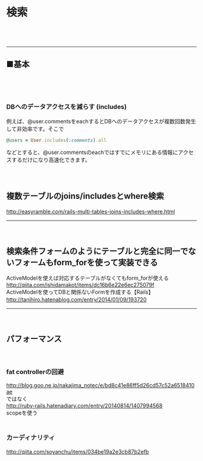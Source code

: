 
# 検索

　  
　  
- - - 
## ■基本
### 
　  
　  
### DBへのデータアクセスを減らす (includes)
例えば、@user.commentsをeachするとDBへのデータアクセスが複数回数発生して非効率です。そこで  
```ruby
@users = User.includes(:comments).all
```
などとすると、@user.commentsのeachではすでにメモリにある情報にアクセスするだけになり高速化できます。  
　  
　  
## 複数テーブルのjoins/includesとwhere検索
http://easyramble.com/rails-multi-tables-joins-includes-where.html
　  
- - - 
　  
## 検索条件フォームのようにテーブルと完全に同一でないフォームもform_forを使って実装できる
ActiveModelを使えば対応するテーブルがなくてもform_forが使える  
http://qiita.com/ishidamakot/items/dc16b6e22e6ec275079f  
ActiveModelを使ってDBと関係ないFormを作成する【Rails】  
http://tanihiro.hatenablog.com/entry/2014/01/09/193720
　  
- - - 
　  
## パフォーマンス
　  
### fat controllerの回避
http://blog.goo.ne.jp/nakajima_notec/e/bd8c41e86ff5d26cd57c52a6518410ae  
ではなく  
http://ruby-rails.hatenadiary.com/entry/20140814/1407994568  
scopeを使う  
　  
### カーディナリティ
http://qiita.com/soyanchu/items/034be19a2e3cb87b2efb
　  
